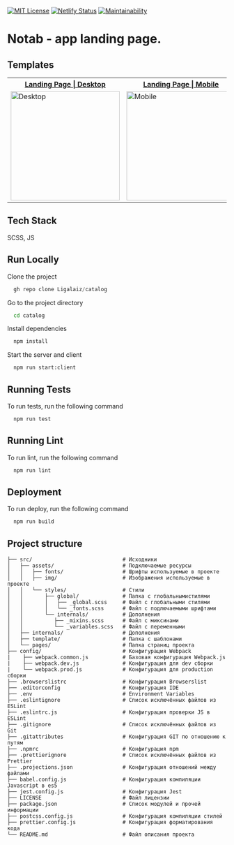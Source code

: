 [![MIT License](https://img.shields.io/badge/license-MIT-green.svg)](https://github.com/tterb/atomic-design-ui/blob/master/LICENSEs) [![Netlify Status](https://api.netlify.com/api/v1/badges/e0a1faba-20d9-400c-93f9-d8fffc943841/deploy-status)](https://app.netlify.com/sites/ligalaiz-notab/deploys) [![Maintainability](https://api.codeclimate.com/v1/badges/753f9cd8ffa551fdebcf/maintainability)](https://codeclimate.com/github/Ligalaiz/catalog/maintainability)


# Notab - app landing page.

## Templates

<table>
  <tr>
    <th>
      <a href="https://ligalaiz-notab.netlify.app/notab" target="_blank">Landing Page | Desktop</a>
    </th>
    <th>
      <a href="https://ligalaiz-notab.netlify.app/notab" target="_blank">Landing Page | Mobile</a>
    </th>
  </tr>

  <tr valign="top">
    <td>
      <a href="https://github.com/Ligalaiz/catalog/blob/develop/src/template/landing.jpg?raw=true" target="_blank">
        <img src="https://github.com/Ligalaiz/catalog/blob/develop/src/template/landing.jpg?raw=true?raw=true" width="250" alt="Desktop">
      </a>
    </td>
    <td>
      <a href="https://github.com/Ligalaiz/catalog/blob/develop/src/template/mobile.jpg?raw=true" target="_blank">
        <img src="https://github.com/Ligalaiz/catalog/blob/develop/src/template/mobile.jpg?raw=true" width="250" alt="Mobile">
      </a>
    </td>
  </tr>
</table>


## Tech Stack

SCSS, JS

## Run Locally

Clone the project

```js
  gh repo clone Ligalaiz/catalog
```

Go to the project directory

```bash
  cd catalog
```

Install dependencies

```bash
  npm install
```

Start the server and client

```bash
  npm run start:client
```

## Running Tests

To run tests, run the following command

```js
  npm run test
```

## Running Lint

To run lint, run the following command

```js
  npm run lint
```

## Deployment

To run deploy, run the following command

```js
  npm run build
```

## Project structure

```
├── src/                             # Исходники
│   ├── assets/                      # Подключаемые ресурсы
│   │   ├── fonts/                   # Шрифты используемые в проекте
│   │   ├── img/                     # Изображения используемые в проекте
│   │   └── styles/                  # Стили
│   │       ├── global/              # Папка с глобальнымистилями
│   │       │   ├── _global.scss     # Файл с глобальными стилями
│   │       │   └── _fonts.scss      # Файл с подлючаемыми шрифтами
│   │       └── internals/           # Дополнения
│   │          ├── _mixins.scss      # Файл с миксинами
│   │          └── _variables.scss   # Файл с переменными
│   ├── internals/                   # Дополнения
│   ├── template/                    # Папка с шаблонами
│   └── pages/                       # Папка страниц проекта
├── config/                          # Конфигурация Webpack
|    ├── webpack.common.js           # Базовая конфигурация Webpack.js
|    ├── webpack.dev.js              # Конфигурация для dev сборки
|    └── webpack.prod.js             # Конфигурация для production сборки
├── .browserslistrc                  # Конфигурация Browserslist
├── .editorconfig                    # Конфигурация IDE
├── .env                             # Environment Variables
├── .eslintignore                    # Список исключённых файлов из ESLint
├── .eslintrc.js                     # Конфигурация проверки JS в ESLint
├── .gitignore                       # Список исключённых файлов из Git
├── .gitattributes                   # Конфигурация GIT по отношению к путям
├── .npmrc                           # Конфигурация npm
├── .prettierignore                  # Список исключённых файлов из Prettier
├── .projections.json                # Конфигурация отношений между файлами
├── babel.config.js                  # Конфигурация компиляции Javascript в es5
├── jest.config.js                   # Конфигурация Jest
├── LICENSE                          # Файл лицензии
├── package.json                     # Список модулей и прочей информации
├── postcss.config.js                # Конфигурация компиляции стилей
├── prettier.config.js               # Конфигурация форматирования кода
└── README.md                        # Файл описания проекта
```

